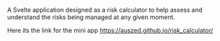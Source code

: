 A Svelte application designed as a risk calculator to help assess and understand the risks being managed at any given moment.

Here its the link for the mini app
https://auszed.github.io/risk_calculator/  
